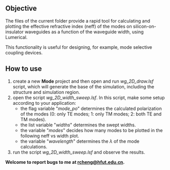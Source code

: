 ## Objective
The files of the current folder provide a rapid tool for calculating and plotting the effective refractive index (neff) of the modes on silicon-on-insulator waveguides as a function of the waveguide width, using Lumerical. 

This functionality is useful for designing, for example, mode selective coupling devices.
## How to use
 1. create a new **Mode** project and then open and run *wg_2D_draw.lsf* script, which will generate the base of the simulation, including the structure and simulation region. 
 2. open the script *wg_2D_width_sweep.lsf*. In this script,  make some setup according to your application:
	 - the flag variable "*mode_po*" determines the calculated polarization of the modes  (0: only TE modes; 1: only TM modes; 2: both TE and TM modes). 
	 - the list variable "*widths*" determines the swept widths.
	 - the variable "*modes*" decides how many modes to be plotted in the following neff vs width plot. 
	 - the variable "*wavelength*" determines the $\lambda$ of the mode calculations.
 3. run the script *wg_2D_width_sweep.lsf* and observe the results.


**Welcome to report bugs to me at rcheng@hfut.edu.cn.**



